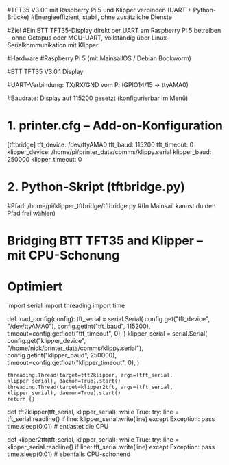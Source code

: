 #TFT35 V3.0.1 mit Raspberry Pi 5 und Klipper verbinden (UART + Python-Brücke)
#Energieeffizient, stabil, ohne zusätzliche Dienste

#Ziel
#Ein BTT TFT35-Display direkt per UART am Raspberry Pi 5 betreiben – ohne Octopus oder MCU-UART, vollständig über Linux-Serialkommunikation mit Klipper.

#Hardware
#Raspberry Pi 5 (mit MainsailOS / Debian Bookworm)

#BTT TFT35 V3.0.1 Display

#UART-Verbindung: TX/RX/GND vom Pi (GPIO14/15 → ttyAMA0)

#Baudrate: Display auf 115200 gesetzt (konfigurierbar im Menü)

# 1. printer.cfg – Add-on-Konfiguration

[tftbridge]
tft_device: /dev/ttyAMA0
tft_baud: 115200
tft_timeout: 0
klipper_device: /home/pi/printer_data/comms/klippy.serial
klipper_baud: 250000
klipper_timeout: 0


#  2. Python-Skript (tftbridge.py)
#Pfad: /home/pi/klipper_tftbridge/tftbridge.py
#(In Mainsail kannst du den Pfad frei wählen)


# Bridging BTT TFT35 and Klipper – mit CPU-Schonung
# Optimiert

import serial
import threading
import time

def load_config(config):
    tft_serial = serial.Serial(
        config.get("tft_device", "/dev/ttyAMA0"),
        config.getint("tft_baud", 115200),
        timeout=config.getfloat("tft_timeout", 0),
    )
    klipper_serial = serial.Serial(
        config.get("klipper_device", "/home/nick/printer_data/comms/klippy.serial"),
        config.getint("klipper_baud", 250000),
        timeout=config.getfloat("klipper_timeout", 0),
    )

    threading.Thread(target=tft2klipper, args=(tft_serial, klipper_serial), daemon=True).start()
    threading.Thread(target=klipper2tft, args=(tft_serial, klipper_serial), daemon=True).start()
    return {}

def tft2klipper(tft_serial, klipper_serial):
    while True:
        try:
            line = tft_serial.readline()
            if line:
                klipper_serial.write(line)
        except Exception:
            pass
        time.sleep(0.01)  # entlastet die CPU

def klipper2tft(tft_serial, klipper_serial):
    while True:
        try:
            line = klipper_serial.readline()
            if line:
                tft_serial.write(line)
        except Exception:
            pass
        time.sleep(0.01)  # ebenfalls CPU-schonend




